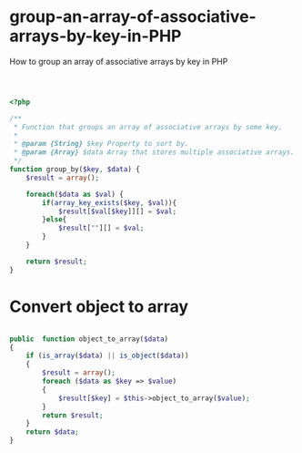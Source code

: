 # group-an-array-of-associative-arrays-by-key-in-PHP
How to group an array of associative arrays by key in PHP

```php 



<?php

/**
 * Function that groups an array of associative arrays by some key.
 * 
 * @param {String} $key Property to sort by.
 * @param {Array} $data Array that stores multiple associative arrays.
 */
function group_by($key, $data) {
    $result = array();

    foreach($data as $val) {
        if(array_key_exists($key, $val)){
            $result[$val[$key]][] = $val;
        }else{
            $result[""][] = $val;
        }
    }

    return $result;
}


```


# Convert object to array 

```php

public  function object_to_array($data)
{
    if (is_array($data) || is_object($data))
    {
        $result = array();
        foreach ($data as $key => $value)
        {
            $result[$key] = $this->object_to_array($value);
        }
        return $result;
    }
    return $data;
}


```
